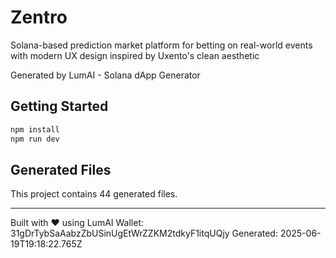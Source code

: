 # Zentro

Solana-based prediction market platform for betting on real-world events with modern UX design inspired by Uxento's clean aesthetic

Generated by LumAI - Solana dApp Generator

## Getting Started

```bash
npm install
npm run dev
```

## Generated Files

This project contains 44 generated files.

---

Built with ❤️ using LumAI
Wallet: 31gDrTybSaAabzZbUSinUgEtWrZZKM2tdkyF1itqUQjy
Generated: 2025-06-19T19:18:22.765Z
